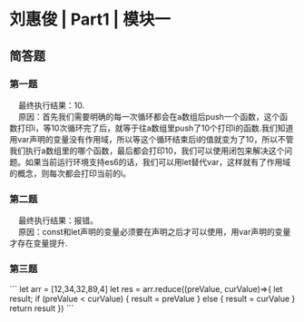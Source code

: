 <h1>刘惠俊 | Part1 | 模块一</h1>
<h2>简答题</h2>

<h3>第一题</h3>
  &nbsp;&nbsp;&nbsp;&nbsp;最终执行结果：10.<br/>
  &nbsp;&nbsp;&nbsp;&nbsp;原因：首先我们需要明确的每一次循环都会在a数组后push一个函数，这个函数打印i，等10次循环完了后，就等于往a数组里push了10个打印i的函数.我们知道用var声明的变量没有作用域，所以等这个循环结束后i的值就变为了10，所以不管我们执行a数组里的哪个函数，最后都会打印10，我们可以使用闭包来解决这个问题。如果当前运行环境支持es6的话，我们可以用let替代var，这样就有了作用域的概念，则每次都会打印当前的i。
<h3>第二题</h3>
&nbsp;&nbsp;&nbsp;&nbsp;最终执行结果：报错。<br/>
&nbsp;&nbsp;&nbsp;&nbsp;原因：const和let声明的变量必须要在声明之后才可以使用，用var声明的变量才存在变量提升.
<h3>第三题</h3>
```
    let arr = [12,34,32,89,4]
    let res = arr.reduce((preValue, curValue)=>{
      let result;
      if (preValue < curValue) {
        result = preValue
      } else {
        result = curValue
      }
      return result
    })
```
  
